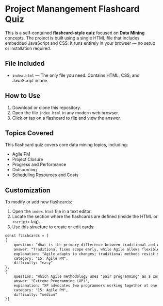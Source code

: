 # Project Manangement Flashcard Quiz

This is a self-contained **flashcard-style quiz** focused on **Data Mining** concepts. The project is built using a single HTML file that includes embedded JavaScript and CSS. It runs entirely in your browser — no setup or installation required.

## File Included

- `index.html` — The only file you need. Contains HTML, CSS, and JavaScript in one.

## How to Use

1. Download or clone this repository.
2. Open the file `index.html` in any modern web browser.
3. Click or tap on a flashcard to flip and view the answer.

## Topics Covered

This flashcard quiz covers core data mining topics, including:

- Agile PM  
- Project Closure 
- Progress and Performance
- Outsourcing 
- Scheduling Resources and Costs

## Customization

To modify or add new flashcards:

1. Open the `index.html` file in a text editor.
2. Locate the section where the flashcards are defined (inside the HTML or `<script>` tag).
3. Use this structure to create or edit cards:

```html
const flashcards = [
{
    question: "What is the primary difference between traditional and Agile project management regarding scope?",
    answer: "Traditional fixes scope early, while Agile allows flexible scope.",
    explanation: "Agile adapts to changes; traditional methods resist scope changes.",
    category: "15: Agile PM",
    difficulty: "easy"
},
{
    question: "Which Agile methodology uses 'pair programming' as a core practice?",
    answer: "Extreme Programming (XP)",
    explanation: "XP advocates two programmers working together at one workstation.",
    category: "15: Agile PM",
    difficulty: "medium"
}]
